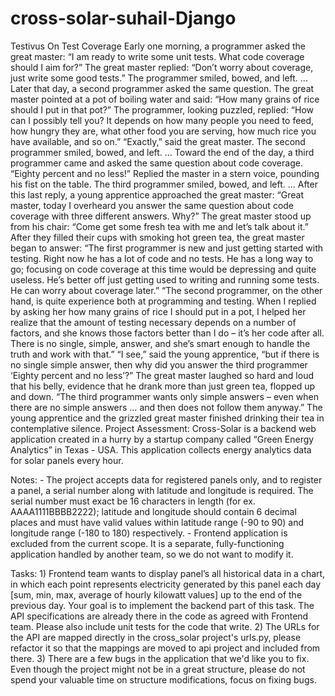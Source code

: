 # cross-solar-suhail-Django
Testivus On Test Coverage  Early one morning, a programmer asked the great master:  “I am ready to write some unit tests. What code coverage should I aim for?”  The great master replied:  “Don’t worry about coverage, just write some good tests.”  The programmer smiled, bowed, and left.  ...  Later that day, a second programmer asked the same question.  The great master pointed at a pot of boiling water and said:  “How many grains of rice should I put in that pot?”  The programmer, looking puzzled, replied:  “How can I possibly tell you? It depends on how many people you need to feed, how hungry they are, what other food you are serving, how much rice you have available, and so on.”  “Exactly,” said the great master.  The second programmer smiled, bowed, and left.  ...  Toward the end of the day, a third programmer came and asked the same question about code coverage.  “Eighty percent and no less!” Replied the master in a stern voice, pounding his fist on the table.  The third programmer smiled, bowed, and left.  ...  After this last reply, a young apprentice approached the great master:  “Great master, today I overheard you answer the same question about code coverage with three different answers. Why?”  The great master stood up from his chair:  “Come get some fresh tea with me and let’s talk about it.”  After they filled their cups with smoking hot green tea, the great master began to answer:  “The first programmer is new and just getting started with testing. Right now he has a lot of code and no tests. He has a long way to go; focusing on code coverage at this time would be depressing and quite useless. He’s better off just getting used to writing and running some tests. He can worry about coverage later.”  “The second programmer, on the other hand, is quite experience both at programming and testing. When I replied by asking her how many grains of rice I should put in a pot, I helped her realize that the amount of testing necessary depends on a number of factors, and she knows those factors better than I do – it’s her code after all. There is no single, simple, answer, and she’s smart enough to handle the truth and work with that.”  “I see,” said the young apprentice, “but if there is no single simple answer, then why did you answer the third programmer ‘Eighty percent and no less’?”  The great master laughed so hard and loud that his belly, evidence that he drank more than just green tea, flopped up and down.  “The third programmer wants only simple answers – even when there are no simple answers … and then does not follow them anyway.”  The young apprentice and the grizzled great master finished drinking their tea in contemplative silence.
Project Assessment:
    Cross-Solar is a backend web application created in a hurry by a startup company called “Green Energy Analytics” in Texas - USA. This application collects energy analytics data for solar panels every hour.

Notes:
    - The project accepts data for registered panels only, and to register a panel, a serial number along with latitude and longitude is required. The serial number must exact be 16 characters in length (for ex. AAAA1111BBBB2222); latitude and longitude should contain 6 decimal places and must have valid values within latitude range (-90 to 90) and longitude range (-180 to 180) respectively.
    - Frontend application is excluded from the current scope. It is a separate, fully-functioning application handled by another team, so we do not want to modify it.

Tasks:
    1) Frontend team wants to display panel’s all historical data in a chart, in which each point represents electricity generated by this panel each day [sum, min, max, average of hourly kilowatt values] up to the end of the previous day. Your goal is to implement the backend part of this task. The API specifications are already there in the code as agreed with Frontend team. Please also include unit tests for the code that write.
    2) The URLs for the API are mapped directly in the cross_solar project's urls.py, please refactor it so that the mappings are moved to api project and included from there.
    3) There are a few bugs in the application that we'd like you to fix. Even though the project might not be in a great structure, please do not spend your valuable time on structure modifications, focus on fixing bugs.
